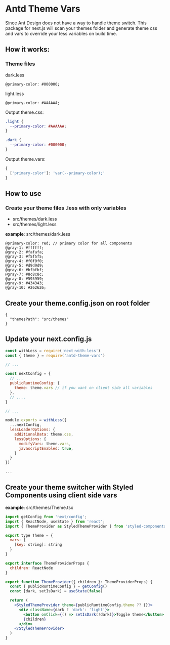 # Antd Theme Vars

Since Ant Design does not have a way to handle theme switch. This package for next.js will scan your themes folder and generate theme css and vars to override your less variables on build time.

## How it works:

### Theme files
dark.less
```less
@primary-color: #000000;
```

light.less
```less
@primary-color: #AAAAAA;
```

Output theme.css:
```css
.light {
  --primary-color: #AAAAAA;
}

.dark {
  --primary-color: #000000;
}
```

Output theme.vars:
```js
{
  ['primary-color']: 'var(--primary-color);'
}
```

## How to use
### Create your theme files .less with only variables
- src/themes/dark.less
- src/themes/light.less


**example**: src/themes/dark.less
```less
@primary-color: red; // primary color for all components
@gray-1: #ffffff;
@gray-2: #fafafa;
@gray-3: #f5f5f5;
@gray-4: #f0f0f0;
@gray-5: #d9d9d9;
@gray-6: #bfbfbf;
@gray-7: #8c8c8c;
@gray-8: #595959;
@gray-9: #434343;
@gray-10: #262626;
```

## Create your theme.config.json on root folder
```
{
  "themesPath": "src/themes"
}
```

## Update your next.config.js
```js
const withLess = require('next-with-less')
const { theme } = require('antd-theme-vars')

// ...

const nextConfig = {
  // ...
  publicRuntimeConfig: {
    theme: theme.vars // if you want on client side all variables
  },
  // ....
}

// ...

module.exports = withLess({
  ...nextConfig,
  lessLoaderOptions: {
    additionalData: theme.css,
    lessOptions: {
      modifyVars: theme.vars,
      javascriptEnabled: true,
    }
  }
})

...
```

## Create your theme switcher with Styled Components using client side vars
**example**: src/themes/Theme.tsx
```jsx
import getConfig from 'next/config';
import { ReactNode, useState } from 'react';
import { ThemeProvider as StyledThemeProvider } from 'styled-components';

export type Theme = {
  vars: {
    [key: string]: string
  }
}

export interface ThemeProviderProps {
  children: ReactNode
}

export function ThemeProvider({ children }: ThemeProviderProps) {
  const { publicRuntimeConfig } = getConfig()
  const [dark, setIsDark] = useState(false)

  return (
    <StyledThemeProvider theme={publicRuntimeConfig.theme ?? {}}>
      <div className={dark ? 'dark': 'light'}>
        <button onClick={() => setIsDark(!dark)}>Toggle theme</button>
        {children}
      </div>
    </StyledThemeProvider>
  )
}
```